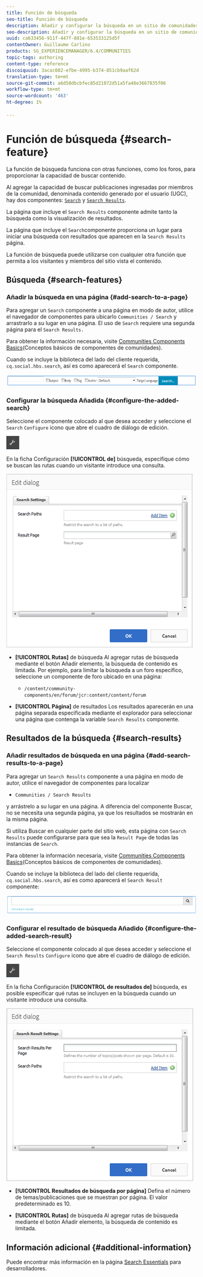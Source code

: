 ```yaml
---
title: Función de búsqueda
seo-title: Función de búsqueda
description: Añadir y configurar la búsqueda en un sitio de comunidades
seo-description: Añadir y configurar la búsqueda en un sitio de comunidades
uuid: ca633456-911f-447f-881e-653533125d5f
contentOwner: Guillaume Carlino
products: SG_EXPERIENCEMANAGER/6.4/COMMUNITIES
topic-tags: authoring
content-type: reference
discoiquuid: 3acac082-efbe-4995-b374-851cb9aaf62d
translation-type: tm+mt
source-git-commit: a6d50dbcbfec85d21072d51a5fa48e3667835f06
workflow-type: tm+mt
source-wordcount: '463'
ht-degree: 1%

---
```



# Función de búsqueda {#search-feature}

La función de búsqueda funciona con otras funciones, como los foros, para proporcionar la capacidad de buscar contenido.

Al agregar la capacidad de buscar publicaciones ingresadas por miembros de la comunidad, denominada contenido generado por el usuario (UGC), hay dos componentes: [ `Search`](#search-features) y [`Search Results`](#search-results).

La página que incluye el `Search Results` componente admite tanto la búsqueda como la visualización de resultados.

La página que incluye el `Search`componente proporciona un lugar para iniciar una búsqueda con resultados que aparecen en la `Search Results` página.

La función de búsqueda puede utilizarse con cualquier otra función que permita a los visitantes y miembros del sitio vista el contenido.

## Búsqueda {#search-features}

### Añadir la búsqueda en una página {#add-search-to-a-page}

Para agregar un `Search` componente a una página en modo de autor, utilice el navegador de componentes para ubicarlo `Communities / Search` y arrastrarlo a su lugar en una página. El uso de `Search` requiere una segunda página para el `Search Results.`

Para obtener la información necesaria, visite [Communities Components Basics](basics.md)(Conceptos básicos de componentes de comunidades).

Cuando se incluye la biblioteca del lado del cliente requerida, `cq.social.hbs.search`, así es como aparecerá el `Search` componente.

![chlimage_1-373](assets/chlimage_1-373.png)

### Configurar la búsqueda Añadida {#configure-the-added-search}

Seleccione el componente colocado al que desea acceder y seleccione el `Search` `Configure` icono que abre el cuadro de diálogo de edición.

![chlimage_1-374](assets/chlimage_1-374.png)

En la ficha Configuración **[!UICONTROL de]** búsqueda, especifique cómo se buscan las rutas cuando un visitante introduce una consulta.

![chlimage_1-375](assets/chlimage_1-375.png)

* **[!UICONTROL Rutas]** de búsqueda Al agregar rutas de búsqueda mediante el botón Añadir elemento, la búsqueda de contenido es limitada. Por ejemplo, para limitar la búsqueda a un foro específico, seleccione un componente de foro ubicado en una página:

   * `/content/community-components/en/forum/jcr:content/content/forum`

* **[!UICONTROL Página]** de resultados Los resultados aparecerán en una página separada especificada mediante el explorador para seleccionar una página que contenga la variable 
`Search Results` componente.

## Resultados de la búsqueda {#search-results}

### Añadir resultados de búsqueda en una página {#add-search-results-to-a-page}

Para agregar un `Search Results` componente a una página en modo de autor, utilice el navegador de componentes para localizar

* `Communities / Search Results`

y arrástrelo a su lugar en una página. A diferencia del componente Buscar, no se necesita una segunda página, ya que los resultados se mostrarán en la misma página.

Si utiliza Buscar en cualquier parte del sitio web, esta página con `Search Results` puede configurarse para que sea la `Result Page` de todas las instancias de `Search`.

Para obtener la información necesaria, visite [Communities Components Basics](basics.md)(Conceptos básicos de componentes de comunidades).

Cuando se incluye la biblioteca del lado del cliente requerida, `cq.social.hbs.search`, así es como aparecerá el `Search Result` componente:

![chlimage_1-376](assets/chlimage_1-376.png)

### Configurar el resultado de búsqueda Añadido {#configure-the-added-search-result}

Seleccione el componente colocado al que desea acceder y seleccione el `Search Results` `Configure` icono que abre el cuadro de diálogo de edición.

![chlimage_1-377](assets/chlimage_1-377.png)

En la ficha Configuración **[!UICONTROL de resultados de]** búsqueda, es posible especificar qué rutas se incluyen en la búsqueda cuando un visitante introduce una consulta.

![chlimage_1-378](assets/chlimage_1-378.png)

* **[!UICONTROL Resultados de búsqueda por página]** Defina el número de temas/publicaciones que se muestran por página. El valor predeterminado es 10.

* **[!UICONTROL Rutas]** de búsqueda Al agregar rutas de búsqueda mediante el botón Añadir elemento, la búsqueda de contenido es limitada.

## Información adicional {#additional-information}

Puede encontrar más información en la página [Search Essentials](search-implementation.md) para desarrolladores.

